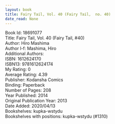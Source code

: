 ```yaml
---
layout: book
title: Fairy Tail, Vol. 40 (Fairy Tail,  no. 40)
date_read: None
---
```


Book Id: 18691077<br />
Title: Fairy Tail, Vol. 40 (Fairy Tail, #40)<br />
Author: Hiro Mashima<br />
Author l-f: Mashima, Hiro<br />
Additional Authors: <br />
ISBN: 1612624170<br />
ISBN13: 9781612624174<br />
My Rating: 0<br />
Average Rating: 4.39<br />
Publisher: Kodansha Comics<br />
Binding: Paperback<br />
Number of Pages: 208<br />
Year Published: 2014<br />
Original Publication Year: 2013<br />
Date Added: 2020/04/13<br />
Bookshelves: kupka-wstydu<br />
Bookshelves with positions: kupka-wstydu (#1310)<br />

